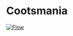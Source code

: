 # Cootsmania

[![Flow](https://github.com/kuviman/cootsmania/actions/workflows/flow.yml/badge.svg)](https://github.com/kuviman/cootsmania/actions/workflows/flow.yml)
